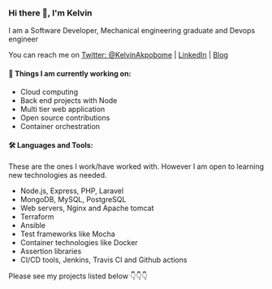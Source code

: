 ### Hi there 👋, I'm Kelvin

I am a Software Developer, Mechanical engineering graduate and Devops engineer

You can reach me on
[Twitter: @KelvinAkpobome](https://www.twitter.com/KelvinAkpobome) | 
[LinkedIn](https://www.linkedin.com/in/KelvinAkpobome) | 
[Blog](https://www.kelvinakpobome.codes)


#### 🌱 Things I am currently working on: 
- Cloud computing
- Back end projects with Node 
- Multi tier web application
- Open source contributions
- Container orchestration

#### 🛠️ Languages and Tools:
These are the ones I work/have worked with. However I am open to learning new technologies as needed.
- Node.js, Express, PHP, Laravel
- MongoDB, MySQL, PostgreSQL
- Web servers, Nginx and Apache tomcat
- Terraform
- Ansible 
- Test frameworks like Mocha
- Container technologies like Docker
- Assertion libraries
- CI/CD tools, Jenkins, Travis CI and Github actions


Please see my projects listed below 👇👇👇
